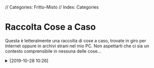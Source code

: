 // Categories: Fritto-Misto
// Index: Categories

# Raccolta Cose a Caso

Questa è letteralmente una raccolta di cose a caso, trovate in giro per Internet oppure in archivi strani nel mio PC. Non aspettarti che ci sia un contesto comprensibile in nessuna delle cose...

<div markdown="1" class="BorderBoxContainer">

<details markdown="1">
<summary>[2019-10-28 10:26]</summary>

APKPure, uno store di app Android, integra per qualche motivo funzioni social. E questo è un post che trovai tanti anni fa a caso. Boh, mi fa ridere.

![]([HTML:Folder:*:AbsoluteRoot]/sitoctt-assets/Media/Random/photo_31@18-09-2019_10-28-17.avif)

_(Licenza della foto: Sconosciuta)_

</details>

</div>
